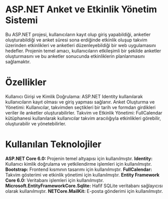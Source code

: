 # ASP.NET Anket ve Etkinlik Yönetim Sistemi
Bu ASP.NET projesi, kullanıcıların kayıt olup giriş yapabildiği, anketler oluşturabildiği ve anket süresi sona erdiğinde etkinlik oluşup takvim üzerinden etkinlikleri ve anketleri düzenleyebildiği bir web uygulamasını hedefler. Projenin temel amacı, kullanıcıların etkileşimli bir şekilde anketler oluşturmasını ve bu anketler sonucunda etkinliklerin planlanmasını sağlamaktır.

# Özellikler
Kullanıcı Girişi ve Kimlik Doğrulama: ASP.NET Identity kullanılarak kullanıcıların kayıt olması ve giriş yapması sağlanır.
Anket Oluşturma ve Yönetimi: Kullanıcılar, takvimden seçtikleri bir tarih ve formdan girdikleri veriler ile anketler oluşturabilirler.
Takvim ve Etkinlik Yönetimi: FullCalendar kütüphanesi kullanılarak kullanıcılar takvim aracılığıyla etkinlikleri görebilir, oluşturabilir ve yönetebilirler.
# Kullanılan Teknolojiler
<b>ASP.NET Core 6.0: </b> Projenin temel altyapısı için kullanılmıştır.
<b>Identity:</b> Kullanıcı kimlik doğrulama ve yetkilendirme işlemleri için kullanılmıştır.
<b>Bootstrap:</b> Frontend kısmının tasarımı için kullanılmıştır.
<b>FullCalendar:</b> Takvim gösterimi ve etkinlik yönetimi için kullanılmıştır.
<b>Entity Framework Core 6.0:</b> Veritabanı işlemleri için kullanılmıştır.
<b>Microsoft.EntityFrameworkCore.Sqlite:</b> Hafif SQLite veritabanı sağlayıcısı olarak kullanılmıştır.
<b>NETCore.MailKit:</b> E-posta gönderimi için kullanılmıştır.
